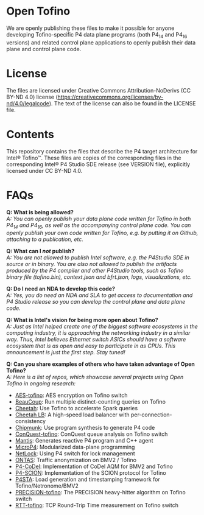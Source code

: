 Open Tofino
===========
We are openly publishing these files to make it possible for anyone developing
Tofino-specific P4 data plane programs (both P4<sub>14</sub> and P4<sub>16</sub> versions) and related control plane 
applications to openly publish their data plane and control plane code. 

License
=======
The files are licensed under Creative Commons Attribution-NoDerivs (CC BY-ND
4.0) license (https://creativecommons.org/licenses/by-nd/4.0/legalcode). The
text of the license can also be found in the LICENSE file.

Contents
========

This repository contains the files that describe the P4 target architecture for Intel&reg; Tofino&trade;.
These files are copies of the corresponding files in the corresponding Intel&reg; P4
Studio SDE release (see VERSION file), explicitly licensed under CC BY-ND 4.0.

FAQs
========

**Q: What is being allowed?** <br>
*A: You can openly publish your data plane code written for Tofino in both P4<sub>14</sub> and P4<sub>16</sub>, as well as the accompanying control plane code. You can openly publish your own code written for Tofino, e.g. by putting it on Github, attaching to a publication, etc.* 

**Q: What can I *not* publish?** <br>
*A: You are not allowed to publish Intel software, e.g. the P4Studio SDE in source or in binary. You are also not allowed to publish the artifacts produced by the P4 compiler and other P4Studio tools, such as Tofino binary file (tofino.bin), context.json and bfrt.json, logs, visualizations, etc.*

**Q: Do I need an NDA to develop this code?** <br>
*A: Yes, you do need an NDA and SLA to get access to documentation and P4 Studio release so you can develop the control plane and data plane code.*

**Q: What is Intel's vision for being more open about Tofino?** <br>
*A: Just as Intel helped create one of the biggest software ecosystems in the computing industry, it is approaching the networking industry in a similar way. Thus, Intel believes Ethernet switch ASICs should have a software ecosystem that is as open and easy to participate in as CPUs.  This announcement is just the first step. Stay tuned!*

**Q: Can you share examples of others who have taken advantage of Open Tofino?** <br>
*A: Here is a list of repos, which showcase several projects using Open Tofino in ongoing research:*
<ul>
  <li><a href=https://github.com/Princeton-Cabernet/p4-projects/blob/master/AES-tofino>AES-tofino</a>: AES encryption on Tofino switch</li>
  <li><a href=https://github.com/Princeton-Cabernet/BeauCoup>BeauCoup</a>: Run multiple distinct-counting queries on Tofino</li>
  <li><a href=https://github.com/harvard-cns/cheetah-release>Cheetah</a>: Use Tofino to accelerate Spark queries</li>
  <li><a href=https://github.com/cheetahlb/cheetah-tcp-timestamp-tofino>Cheetah LB</a>: A high-speed load balancer with per-connection-consistency</li>
  <li><a href=https://github.com/chipmunk-project/chipmunk-tofino>Chipmunk</a>: Use program synthesis to generate P4 code</li>
  <li><a href=https://github.com/Princeton-Cabernet/p4-projects/blob/master/ConQuest-tofino>ConQuest-tofino</a>: ConQuest queue analysis on Tofino switch</li>
  <li><a href=https://github.com/eniac/Mantis>Mantis</a>: Generates reactive P4 program and C++ agent</li>
  <li><a href=https://github.com/cornell-netlab/MicroP4>MicroP4</a>: Modularized data-plane programming</li>
  <li><a href=https://github.com/netx-repo/NetLock>NetLock</a>: Using P4 switch for lock management</li>
  <li><a href=https://github.com/Princeton-Cabernet/p4-projects/blob/master/ONTAS>ONTAS</a>: Traffic anonymization on BMV2 / Tofino</li>
   <li><a href=https://github.com/ralfkundel/p4-codel>P4-CoDel</a>: Implementation of CoDel AQM for BMV2 and Tofino</li>
  <li><a href=https://github.com/SIDN/p4-scion>P4-SCION</a>: Implementation of the SCION protocol for Tofino</li>
  <li><a href=https://github.com/ralfkundel/p4sta>P4STA</a>: Load generation and timestamping framework for Tofino/Netronome/BMV2</li>
  <li><a href=https://github.com/Princeton-Cabernet/p4-projects/blob/master/PRECISION-tofino>PRECISION-tofino</a>: The PRECISION heavy-hitter algorithm on Tofino switch</li>
  <li><a href=https://github.com/Princeton-Cabernet/p4-projects/blob/master/RTT-tofino>RTT-tofino</a>: TCP Round-Trip Time measurement on Tofino switch</li>
</ul>



